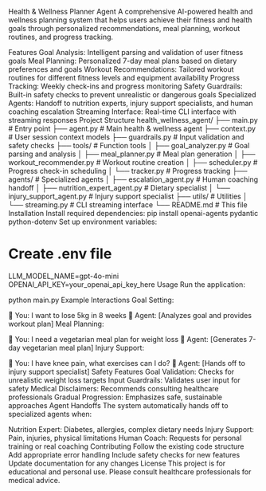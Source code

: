 Health & Wellness Planner Agent
A comprehensive AI-powered health and wellness planning system that helps users achieve their fitness and health goals through personalized recommendations, meal planning, workout routines, and progress tracking.

Features
Goal Analysis: Intelligent parsing and validation of user fitness goals
Meal Planning: Personalized 7-day meal plans based on dietary preferences and goals
Workout Recommendations: Tailored workout routines for different fitness levels and equipment availability
Progress Tracking: Weekly check-ins and progress monitoring
Safety Guardrails: Built-in safety checks to prevent unrealistic or dangerous goals
Specialized Agents: Handoff to nutrition experts, injury support specialists, and human coaching escalation
Streaming Interface: Real-time CLI interface with streaming responses
Project Structure
health_wellness_agent/
├── main.py                 # Entry point
├── agent.py               # Main health & wellness agent
├── context.py             # User session context models
├── guardrails.py          # Input validation and safety checks
├── tools/                 # Function tools
│   ├── goal_analyzer.py   # Goal parsing and analysis
│   ├── meal_planner.py    # Meal plan generation
│   ├── workout_recommender.py # Workout routine creation
│   ├── scheduler.py       # Progress check-in scheduling
│   └── tracker.py         # Progress tracking
├── agents/                # Specialized agents
│   ├── escalation_agent.py # Human coaching handoff
│   ├── nutrition_expert_agent.py # Dietary specialist
│   └── injury_support_agent.py # Injury support specialist
├── utils/                 # Utilities
│   └── streaming.py       # CLI streaming interface
└── README.md             # This file
Installation
Install required dependencies:
pip install openai-agents pydantic python-dotenv
Set up environment variables:
# Create .env file
LLM_MODEL_NAME=gpt-4o-mini
OPENAI_API_KEY=your_openai_api_key_here
Usage
Run the application:

python main.py
Example Interactions
Goal Setting:

💬 You: I want to lose 5kg in 8 weeks
🤖 Agent: [Analyzes goal and provides workout plan]
Meal Planning:

💬 You: I need a vegetarian meal plan for weight loss
🤖 Agent: [Generates 7-day vegetarian meal plan]
Injury Support:

💬 You: I have knee pain, what exercises can I do?
🤖 Agent: [Hands off to injury support specialist]
Safety Features
Goal Validation: Checks for unrealistic weight loss targets
Input Guardrails: Validates user input for safety
Medical Disclaimers: Recommends consulting healthcare professionals
Gradual Progression: Emphasizes safe, sustainable approaches
Agent Handoffs
The system automatically hands off to specialized agents when:

Nutrition Expert: Diabetes, allergies, complex dietary needs
Injury Support: Pain, injuries, physical limitations
Human Coach: Requests for personal training or real coaching
Contributing
Follow the existing code structure
Add appropriate error handling
Include safety checks for new features
Update documentation for any changes
License
This project is for educational and personal use. Please consult healthcare professionals for medical advice.
